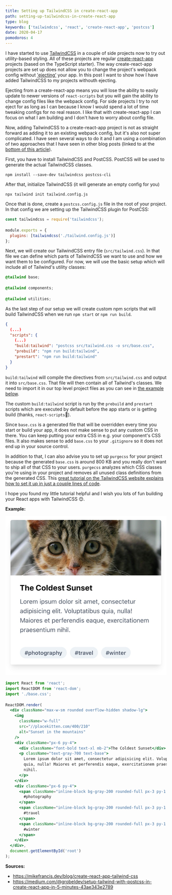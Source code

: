 ```yaml
---
title: Setting up TailwindCSS in create-react-app
path: setting-up-tailwindcss-in-create-react-app
type: blog
keywords: ['tailwindcss', 'react', 'create-react-app', 'postcss']
date: 2020-04-17
pomodoros: 4
---
```


I have started to use [TailwindCSS](https://tailwindcss.com/) in a couple of side projects now to try out utility-based styling. All of these projects are regular [create-react-app](https://create-react-app.dev/) projects (based on the TypeScript starter). The way create-react-app projects are set up does not allow you to change the project's webpack config without ['ejecting'](https://create-react-app.dev/docs/available-scripts#npm-run-eject) your app. In this post I want to show how I have added TailwindCSS to my projects withouth ejecting.

Ejecting from a create-react-app means you will lose the ability to easily update to newer versions of `react-scripts` but you will gain the ability to change config files like the webpack config. For side projects I try to not eject for as long as I can because I know I would spend a lot of time tweaking configs for no real reason. I like that with create-react-app I can focus on what I am building and I don't have to worry about config file.

Now, adding TailwindCSS to a create-react-app project is not as straight forward as adding it to an existing webpack config, but it's also not super complicated. I have seen several ways to do it and I am using a combination of two approaches that I have seen in other blog posts (linked to at the [bottom of this article](#sources)).

First, you have to install TailwindCSS and PostCSS. PostCSS will be used to generate the actual TailwindCSS classes.

```
npm install --save-dev tailwindcss postcss-cli
```

After that, initialize TailwindCSS (it will generate an empty config for you)

```
npx tailwind init tailwind.config.js
```

Once that is done, create a `postcss.config.js` file in the root of your project. In that config we are setting up the TailwindCSS plugin for PostCSS:

```js
const tailwindcss = require('tailwindcss');

module.exports = {
  plugins: [tailwindcss('./tailwind.config.js')]
};
```

Next, we will create our TailwindCSS entry file (`src/tailwind.css`). In that file we can define which parts of TailwindCSS we want to use and how we want them to be configured. For now, we will use the basic setup which will include all of Tailwind's utility classes:

```css
@tailwind base;

@tailwind components;

@tailwind utilities;
```

As the last step of our setup we will create custom npm scripts that will build TailwindCSS when we run `npm start` or `npm run build`.

```json
{
  (...)
  "scripts": {
    (...)
    "build:tailwind": "postcss src/tailwind.css -o src/base.css",
    "prebuild": "npm run build:tailwind",
    "prestart": "npm run build:tailwind"
  }
}
```

`build:tailwind` will compile the directives from `src/tailwind.css` and output it into `src/base.css`. That file will then contain all of Tailwind's classes. We need to import it in our top level project files as you can see in [the example below](#example).

The custom `build:tailwind` script is run by the `prebuild` and `prestart` scripts which are executed by default before the app starts or is getting build (thanks, `react-scripts`🤩).

Since `base.css` is a generated file that will be overridden every time you start or build your app, it does not make sense to put any custom CSS in there. You can keep putting your extra CSS in e.g. your component's CSS files. It also makes sense to add `base.css` to your `.gitignore` so it does not end up in your source control.

In addition to that, I can also advise you to set up `purgecss` for your project because the generated `base.css` is around 800 KB and you really don't want to ship all of that CSS to your users. `purgecss` analyzes which CSS classes you're using in your project and removes all unused class definitions from the generated CSS. This [great tutorial on the TailwindCSS website explains how to set it up in just a couple lines of code](https://tailwindcss.com/docs/controlling-file-size/#setting-up-purgecss).

I hope you found my little tutorial helpful and I wish you lots of fun building your React apps with TailwindCSS 😊.

**<a name="example"></a>Example:**

![Example component](example-component.jpg)

```jsx
import React from 'react';
import ReactDOM from 'react-dom';
import './base.css';

ReactDOM.render(
  <div className="max-w-sm rounded overflow-hidden shadow-lg">
    <img
      className="w-full"
      src="//placekitten.com/400/210"
      alt="Sunset in the mountains"
    />
    <div className="px-6 py-4">
      <div className="font-bold text-xl mb-2">The Coldest Sunset</div>
      <p className="text-gray-700 text-base">
        Lorem ipsum dolor sit amet, consectetur adipisicing elit. Voluptatibus
        quia, nulla! Maiores et perferendis eaque, exercitationem praesentium
        nihil.
      </p>
    </div>
    <div className="px-6 py-4">
      <span className="inline-block bg-gray-200 rounded-full px-3 py-1 text-sm font-semibold text-gray-700 mr-2">
        #photography
      </span>
      <span className="inline-block bg-gray-200 rounded-full px-3 py-1 text-sm font-semibold text-gray-700 mr-2">
        #travel
      </span>
      <span className="inline-block bg-gray-200 rounded-full px-3 py-1 text-sm font-semibold text-gray-700">
        #winter
      </span>
    </div>
  </div>,
  document.getElementById('root')
);
```

**<a name="sources"></a>Sources:**

- https://mikefrancis.dev/blog/create-react-app-tailwind-css
- https://medium.com/@grobeldev/setup-tailwind-with-postcss-in-create-react-app-in-5-minutes-43ae343e2789
